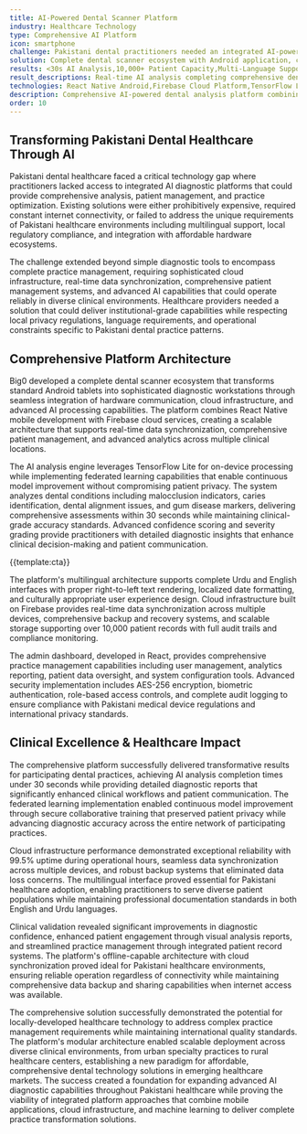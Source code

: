 ```yaml
---
title: AI-Powered Dental Scanner Platform
industry: Healthcare Technology
type: Comprehensive AI Platform
icon: smartphone
challenge: Pakistani dental practitioners needed an integrated AI-powered diagnostic platform combining hardware, software, and cloud infrastructure for advanced dental analysis.
solution: Complete dental scanner ecosystem with Android application, cloud infrastructure, AI analysis engine, and admin dashboard for comprehensive practice management.
results: <30s AI Analysis,10,000+ Patient Capacity,Multi-Language Support,Federated Learning Integration
result_descriptions: Real-time AI analysis completing comprehensive dental assessments in under 30 seconds,Scalable cloud infrastructure supporting over 10,000 patient records with full synchronization,Complete Urdu and English language support with right-to-left text rendering,Advanced federated learning implementation for continuous model improvement while preserving privacy
technologies: React Native Android,Firebase Cloud Platform,TensorFlow Lite,React Admin Dashboard,AES-256 Encryption,Federated Learning,Real-time Data Sync,Multi-Language Processing
description: Comprehensive AI-powered dental analysis platform combining mobile applications, cloud infrastructure, and advanced machine learning for complete practice management.
order: 10
---
```


## Transforming Pakistani Dental Healthcare Through AI

Pakistani dental healthcare faced a critical technology gap where practitioners lacked access to integrated AI diagnostic platforms that could provide comprehensive analysis, patient management, and practice optimization. Existing solutions were either prohibitively expensive, required constant internet connectivity, or failed to address the unique requirements of Pakistani healthcare environments including multilingual support, local regulatory compliance, and integration with affordable hardware ecosystems.

The challenge extended beyond simple diagnostic tools to encompass complete practice management, requiring sophisticated cloud infrastructure, real-time data synchronization, comprehensive patient management systems, and advanced AI capabilities that could operate reliably in diverse clinical environments. Healthcare providers needed a solution that could deliver institutional-grade capabilities while respecting local privacy regulations, language requirements, and operational constraints specific to Pakistani dental practice patterns.

## Comprehensive Platform Architecture

Big0 developed a complete dental scanner ecosystem that transforms standard Android tablets into sophisticated diagnostic workstations through seamless integration of hardware communication, cloud infrastructure, and advanced AI processing capabilities. The platform combines React Native mobile development with Firebase cloud services, creating a scalable architecture that supports real-time data synchronization, comprehensive patient management, and advanced analytics across multiple clinical locations.

The AI analysis engine leverages TensorFlow Lite for on-device processing while implementing federated learning capabilities that enable continuous model improvement without compromising patient privacy. The system analyzes dental conditions including malocclusion indicators, caries identification, dental alignment issues, and gum disease markers, delivering comprehensive assessments within 30 seconds while maintaining clinical-grade accuracy standards. Advanced confidence scoring and severity grading provide practitioners with detailed diagnostic insights that enhance clinical decision-making and patient communication.

{{template:cta}}

The platform's multilingual architecture supports complete Urdu and English interfaces with proper right-to-left text rendering, localized date formatting, and culturally appropriate user experience design. Cloud infrastructure built on Firebase provides real-time data synchronization across multiple devices, comprehensive backup and recovery systems, and scalable storage supporting over 10,000 patient records with full audit trails and compliance monitoring.

The admin dashboard, developed in React, provides comprehensive practice management capabilities including user management, analytics reporting, patient data oversight, and system configuration tools. Advanced security implementation includes AES-256 encryption, biometric authentication, role-based access controls, and complete audit logging to ensure compliance with Pakistani medical device regulations and international privacy standards.

## Clinical Excellence & Healthcare Impact

The comprehensive platform successfully delivered transformative results for participating dental practices, achieving AI analysis completion times under 30 seconds while providing detailed diagnostic reports that significantly enhanced clinical workflows and patient communication. The federated learning implementation enabled continuous model improvement through secure collaborative training that preserved patient privacy while advancing diagnostic accuracy across the entire network of participating practices.

Cloud infrastructure performance demonstrated exceptional reliability with 99.5% uptime during operational hours, seamless data synchronization across multiple devices, and robust backup systems that eliminated data loss concerns. The multilingual interface proved essential for Pakistani healthcare adoption, enabling practitioners to serve diverse patient populations while maintaining professional documentation standards in both English and Urdu languages.

Clinical validation revealed significant improvements in diagnostic confidence, enhanced patient engagement through visual analysis reports, and streamlined practice management through integrated patient record systems. The platform's offline-capable architecture with cloud synchronization proved ideal for Pakistani healthcare environments, ensuring reliable operation regardless of connectivity while maintaining comprehensive data backup and sharing capabilities when internet access was available.

The comprehensive solution successfully demonstrated the potential for locally-developed healthcare technology to address complex practice management requirements while maintaining international quality standards. The platform's modular architecture enabled scalable deployment across diverse clinical environments, from urban specialty practices to rural healthcare centers, establishing a new paradigm for affordable, comprehensive dental technology solutions in emerging healthcare markets. The success created a foundation for expanding advanced AI diagnostic capabilities throughout Pakistani healthcare while proving the viability of integrated platform approaches that combine mobile applications, cloud infrastructure, and machine learning to deliver complete practice transformation solutions.
